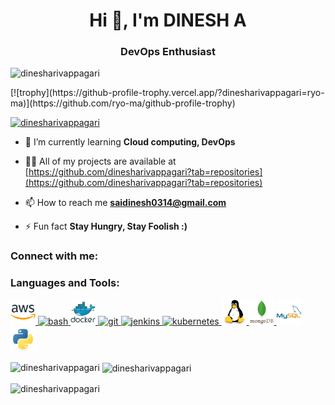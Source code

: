 <h1 align="center">Hi 👋, I'm DINESH A</h1>
<h3 align="center">DevOps Enthusiast</h3>

<p align="left"> <img src="https://komarev.com/ghpvc/?username=dinesharivappagari&label=Profile%20views&color=0e75b6&style=flat" alt="dinesharivappagari" /> </p>
<p>[![trophy](https://github-profile-trophy.vercel.app/?dinesharivappagari=ryo-ma)](https://github.com/ryo-ma/github-profile-trophy)</p>

<p align="left"> <a href="https://github.com/ryo-ma/github-profile-trophy"><img src="https://github-profile-trophy.vercel.app/?username=dinesharivappagari" alt="dinesharivappagari" /></a> </p>

- 🌱 I’m currently learning **Cloud computing, DevOps**

- 👨‍💻 All of my projects are available at [https://github.com/dinesharivappagari?tab=repositories](https://github.com/dinesharivappagari?tab=repositories)

- 📫 How to reach me **saidinesh0314@gmail.com**

- ⚡ Fun fact **Stay Hungry, Stay Foolish :)**

<h3 align="left">Connect with me:</h3>
<p align="left">
</p>

<h3 align="left">Languages and Tools:</h3>
<p align="left"> <a href="https://aws.amazon.com" target="_blank" rel="noreferrer"> <img src="https://raw.githubusercontent.com/devicons/devicon/master/icons/amazonwebservices/amazonwebservices-original-wordmark.svg" alt="aws" width="40" height="40"/> </a> <a href="https://www.gnu.org/software/bash/" target="_blank" rel="noreferrer"> <img src="https://www.vectorlogo.zone/logos/gnu_bash/gnu_bash-icon.svg" alt="bash" width="40" height="40"/> </a> <a href="https://www.docker.com/" target="_blank" rel="noreferrer"> <img src="https://raw.githubusercontent.com/devicons/devicon/master/icons/docker/docker-original-wordmark.svg" alt="docker" width="40" height="40"/> </a> <a href="https://git-scm.com/" target="_blank" rel="noreferrer"> <img src="https://www.vectorlogo.zone/logos/git-scm/git-scm-icon.svg" alt="git" width="40" height="40"/> </a> <a href="https://www.jenkins.io" target="_blank" rel="noreferrer"> <img src="https://www.vectorlogo.zone/logos/jenkins/jenkins-icon.svg" alt="jenkins" width="40" height="40"/> </a> <a href="https://kubernetes.io" target="_blank" rel="noreferrer"> <img src="https://www.vectorlogo.zone/logos/kubernetes/kubernetes-icon.svg" alt="kubernetes" width="40" height="40"/> </a> <a href="https://www.linux.org/" target="_blank" rel="noreferrer"> <img src="https://raw.githubusercontent.com/devicons/devicon/master/icons/linux/linux-original.svg" alt="linux" width="40" height="40"/> </a> <a href="https://www.mongodb.com/" target="_blank" rel="noreferrer"> <img src="https://raw.githubusercontent.com/devicons/devicon/master/icons/mongodb/mongodb-original-wordmark.svg" alt="mongodb" width="40" height="40"/> </a> <a href="https://www.mysql.com/" target="_blank" rel="noreferrer"> <img src="https://raw.githubusercontent.com/devicons/devicon/master/icons/mysql/mysql-original-wordmark.svg" alt="mysql" width="40" height="40"/> </a> <a href="https://www.python.org" target="_blank" rel="noreferrer"> <img src="https://raw.githubusercontent.com/devicons/devicon/master/icons/python/python-original.svg" alt="python" width="40" height="40"/> </a> </p>

<p><img align="left" src="https://github-readme-stats.vercel.app/api/top-langs?username=dinesharivappagari&show_icons=true&locale=en&layout=compact" alt="dinesharivappagari" /></p>

<p>&nbsp;<img align="center" src="https://github-readme-stats.vercel.app/api?username=dinesharivappagari&show_icons=true&locale=en" alt="dinesharivappagari" /></p>

<p><img align="center" src="https://github-readme-streak-stats.herokuapp.com/?user=dinesharivappagari&" alt="dinesharivappagari" /></p>
